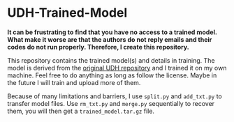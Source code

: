 # UDH-Trained-Model
**It can be frustrating to find that you have no access to a trained model. What make it worse are that the authors do not reply emails and their codes do not run properly. Therefore, I create this repository.**

This repository contains the trained model(s) and details in training. The model is derived from the [original UDH repository](https://github.com/ChaoningZhang/Universal-Deep-Hiding) and I trained it on my own machine. Feel free to do anything as long as follow the license. Maybe in the future I will train and upload more of them.

Because of many limitations and barriers, I use `split.py` and `add_txt.py` to transfer model files. Use `rm_txt.py` and `merge.py` sequentially to recover them, you will then get a `trained_model.tar.gz` file. 
